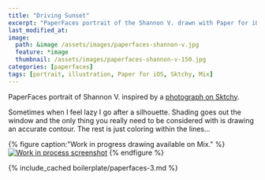 ```yaml
---
title: "Driving Sunset"
excerpt: "PaperFaces portrait of the Shannon V. drawn with Paper for iOS on an iPad."
last_modified_at: 
image: 
  path: &image /assets/images/paperfaces-shannon-v.jpg 
  feature: *image
  thumbnail: /assets/images/paperfaces-shannon-v-150.jpg
categories: [paperfaces]
tags: [portrait, illustration, Paper for iOS, Sktchy, Mix]
---
```


PaperFaces portrait of Shannon V. inspired by a [photograph on Sktchy](https://sktchy.com/tQUwNH).

Sometimes when I feel lazy I go after a silhouette. Shading goes out the window and the only thing you really need to be considered with is drawing an accurate contour. The rest is just coloring within the lines...

{% figure caption:"Work in progress drawing available on Mix." %}
[![Work in process screenshot](/assets/images/paperfaces-shannon-v-process-1-900.jpg)](https://mix.fiftythree.com/11098-Michael-Rose/2575904)
{% endfigure %}

{% include_cached boilerplate/paperfaces-3.md %}
